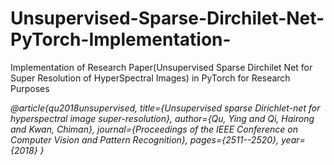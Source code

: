 # Unsupervised-Sparse-Dirchilet-Net-PyTorch-Implementation-
<p>Implementation of Research Paper(Unsupervised Sparse Dirchilet Net for Super Resolution of HyperSpectral Images) in PyTorch for Research Purposes</p>
<cite>
@article{qu2018unsupervised,
  title={Unsupervised sparse Dirichlet-net for hyperspectral image super-resolution},
  author={Qu, Ying and Qi, Hairong and Kwan, Chiman},
  journal={Proceedings of the IEEE Conference on Computer Vision and Pattern Recognition},
  pages={2511--2520},
  year={2018}
}
</cite>
